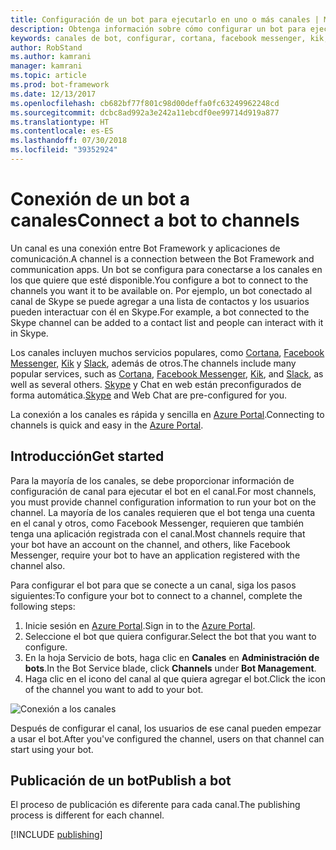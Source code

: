 ```yaml
---
title: Configuración de un bot para ejecutarlo en uno o más canales | Microsoft Docs
description: Obtenga información sobre cómo configurar un bot para ejecutarlo en uno o más canales mediante el Portal de Framework Bot.
keywords: canales de bot, configurar, cortana, facebook messenger, kik, slack, skype, azure portal
author: RobStand
ms.author: kamrani
manager: kamrani
ms.topic: article
ms.prod: bot-framework
ms.date: 12/13/2017
ms.openlocfilehash: cb682bf77f801c98d00deffa0fc63249962248cd
ms.sourcegitcommit: dcbc8ad992a3e242a11ebcdf0ee99714d919a877
ms.translationtype: HT
ms.contentlocale: es-ES
ms.lasthandoff: 07/30/2018
ms.locfileid: "39352924"
---
```

# <a name="connect-a-bot-to-channels"></a><span data-ttu-id="dfd99-104">Conexión de un bot a canales</span><span class="sxs-lookup"><span data-stu-id="dfd99-104">Connect a bot to channels</span></span>

<span data-ttu-id="dfd99-105">Un canal es una conexión entre Bot Framework y aplicaciones de comunicación.</span><span class="sxs-lookup"><span data-stu-id="dfd99-105">A channel is a connection between the Bot Framework and communication apps.</span></span> <span data-ttu-id="dfd99-106">Un bot se configura para conectarse a los canales en los que quiere que esté disponible.</span><span class="sxs-lookup"><span data-stu-id="dfd99-106">You configure a bot to connect to the channels you want it to be available on.</span></span> <span data-ttu-id="dfd99-107">Por ejemplo, un bot conectado al canal de Skype se puede agregar a una lista de contactos y los usuarios pueden interactuar con él en Skype.</span><span class="sxs-lookup"><span data-stu-id="dfd99-107">For example, a bot connected to the Skype channel can be added to a contact list and people can interact with it in Skype.</span></span> 

<span data-ttu-id="dfd99-108">Los canales incluyen muchos servicios populares, como [Cortana](bot-service-channel-connect-cortana.md), [Facebook Messenger](bot-service-channel-connect-facebook.md), [Kik](bot-service-channel-connect-kik.md) y [Slack](bot-service-channel-connect-slack.md), además de otros.</span><span class="sxs-lookup"><span data-stu-id="dfd99-108">The channels include many popular services, such as [Cortana](bot-service-channel-connect-cortana.md), [Facebook Messenger](bot-service-channel-connect-facebook.md), [Kik](bot-service-channel-connect-kik.md), and [Slack](bot-service-channel-connect-slack.md), as well as several others.</span></span> <span data-ttu-id="dfd99-109">[Skype](https://dev.skype.com/bots) y Chat en web están preconfigurados de forma automática.</span><span class="sxs-lookup"><span data-stu-id="dfd99-109">[Skype](https://dev.skype.com/bots) and Web Chat are pre-configured for you.</span></span> 

<span data-ttu-id="dfd99-110">La conexión a los canales es rápida y sencilla en [Azure Portal](https://portal.azure.com).</span><span class="sxs-lookup"><span data-stu-id="dfd99-110">Connecting to channels is quick and easy in the [Azure Portal](https://portal.azure.com).</span></span>

## <a name="get-started"></a><span data-ttu-id="dfd99-111">Introducción</span><span class="sxs-lookup"><span data-stu-id="dfd99-111">Get started</span></span>

<span data-ttu-id="dfd99-112">Para la mayoría de los canales, se debe proporcionar información de configuración de canal para ejecutar el bot en el canal.</span><span class="sxs-lookup"><span data-stu-id="dfd99-112">For most channels, you must provide channel configuration information to run your bot on the channel.</span></span> <span data-ttu-id="dfd99-113">La mayoría de los canales requieren que el bot tenga una cuenta en el canal y otros, como Facebook Messenger, requieren que también tenga una aplicación registrada con el canal.</span><span class="sxs-lookup"><span data-stu-id="dfd99-113">Most channels require that your bot have an account on the channel, and others, like Facebook Messenger, require your bot to have an application registered with the channel also.</span></span>

<span data-ttu-id="dfd99-114">Para configurar el bot para que se conecte a un canal, siga los pasos siguientes:</span><span class="sxs-lookup"><span data-stu-id="dfd99-114">To configure your bot to connect to a channel, complete the following steps:</span></span>

1. <span data-ttu-id="dfd99-115">Inicie sesión en <a href="https://portal.azure.com" target="_blank">Azure Portal</a>.</span><span class="sxs-lookup"><span data-stu-id="dfd99-115">Sign in to the <a href="https://portal.azure.com" target="_blank">Azure Portal</a>.</span></span>
1. <span data-ttu-id="dfd99-116">Seleccione el bot que quiera configurar.</span><span class="sxs-lookup"><span data-stu-id="dfd99-116">Select the bot that you want to configure.</span></span>
3. <span data-ttu-id="dfd99-117">En la hoja Servicio de bots, haga clic en **Canales** en **Administración de bots**.</span><span class="sxs-lookup"><span data-stu-id="dfd99-117">In the Bot Service blade, click **Channels** under **Bot Management**.</span></span>
4. <span data-ttu-id="dfd99-118">Haga clic en el icono del canal al que quiera agregar el bot.</span><span class="sxs-lookup"><span data-stu-id="dfd99-118">Click the icon of the channel you want to add to your bot.</span></span>

![Conexión a los canales](~/media/channels/connect-to-channels.png)

<span data-ttu-id="dfd99-120">Después de configurar el canal, los usuarios de ese canal pueden empezar a usar el bot.</span><span class="sxs-lookup"><span data-stu-id="dfd99-120">After you've configured the channel, users on that channel can start using your bot.</span></span>

## <a name="publish-a-bot"></a><span data-ttu-id="dfd99-121">Publicación de un bot</span><span class="sxs-lookup"><span data-stu-id="dfd99-121">Publish a bot</span></span>

<span data-ttu-id="dfd99-122">El proceso de publicación es diferente para cada canal.</span><span class="sxs-lookup"><span data-stu-id="dfd99-122">The publishing process is different for each channel.</span></span>

[!INCLUDE [publishing](~/includes/snippet-publish-to-channel.md)]

